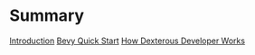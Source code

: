 # Summary

[Introduction](Intro.md)
[Bevy Quick Start](bevy/bevy_quick_start.md)
[How Dexterous Developer Works](how_dexterous_developer_works.md)
